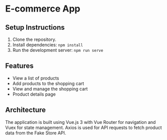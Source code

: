 # E-commerce App

## Setup Instructions

1. Clone the repository.
2. Install dependencies: `npm install`
3. Run the development server: `npm run serve`

## Features

- View a list of products
- Add products to the shopping cart
- View and manage the shopping cart
- Product details page

## Architecture

The application is built using Vue.js 3 with Vue Router for navigation and Vuex for state management. Axios is used for API requests to fetch product data from the Fake Store API.
